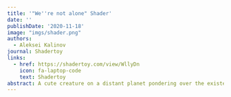 ```yaml
---
title: '"We''re not alone" Shader'
date: ''
publishDate: '2020-11-18'
image: "imgs/shader.png"
authors:
  - Aleksei Kalinov
journal: Shadertoy
links:
  - href: https://shadertoy.com/view/WllyDn
    icon: fa-laptop-code
    text: Shadertoy
abstract: A cute creature on a distant planet pondering over the existence of life in the universe. <br> Every part of the shader, including procedurally generated terrain and the sky is modelled using signed field distance technique [reference] directly in a pixel shader. </p>
---
```


